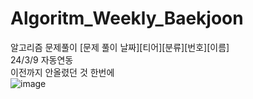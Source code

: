# Algoritm_Weekly_Baekjoon
알고리즘 문제풀이
[문제 풀이 날짜][티어][분류][번호][이름]<br>
24/3/9 자동연동<br> 
이전까지 안올렸던 것 한번에<br>![image](https://github.com/lixxce5017/Algoritm_Weekly_Baekjoon/assets/101561741/2e447c4f-e3d9-4c6f-b926-7652b3ea0a06)
